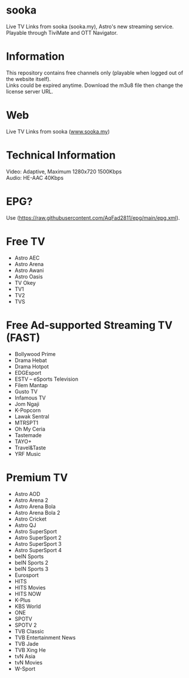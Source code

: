 # sooka
Live TV Links from sooka (sooka.my), Astro's new streaming service. Playable through TiviMate and OTT Navigator.

# Information
This repository contains free channels only (playable when logged out of the website itself).  
Links could be expired anytime. Download the m3u8 file then change the license server URL.

# Web
Live TV Links from sooka (www.sooka.my)

# Technical Information
Video: Adaptive, Maximum 1280x720 1500Kbps  
Audio: HE-AAC 40Kbps  

# EPG?
Use (https://raw.githubusercontent.com/AqFad2811/epg/main/epg.xml).

# Free TV

- Astro AEC
- Astro Arena
- Astro Awani
- Astro Oasis
- TV Okey
- TV1
- TV2
- TVS

# Free Ad-supported Streaming TV (FAST)

- Bollywood Prime
- Drama Hebat
- Drama Hotpot
- EDGEsport
- ESTV – eSports Television
- Filem Mantap
- Gusto TV
- Infamous TV
- Jom Ngaji
- K-Popcorn
- Lawak Sentral
- MTRSPT1
- Oh My Ceria
- Tastemade
- TAYO+
- Travel&Taste
- YRF Music

# Premium TV

- Astro AOD
- Astro Arena 2
- Astro Arena Bola
- Astro Arena Bola 2
- Astro Cricket
- Astro QJ
- Astro SuperSport
- Astro SuperSport 2
- Astro SuperSport 3
- Astro SuperSport 4
- beIN Sports
- beIN Sports 2
- beIN Sports 3
- Eurosport
- HITS
- HITS Movies
- HITS NOW
- K-Plus
- KBS World
- ONE
- SPOTV
- SPOTV 2
- TVB Classic
- TVB Entertainment News
- TVB Jade
- TVB Xing He
- tvN Asia
- tvN Movies
- W-Sport
